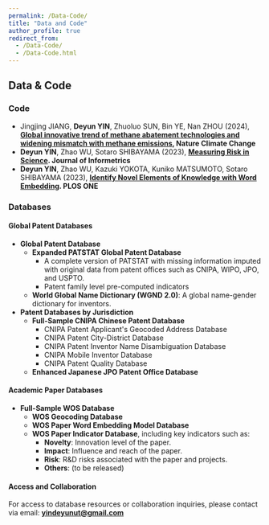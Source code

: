 ```yaml
---
permalink: /Data-Code/
title: "Data and Code"
author_profile: true
redirect_from: 
  - /Data-Code/
  - /Data-Code.html
---
```


## Data & Code

### Code

- Jingjing JIANG, **Deyun YIN**, Zhuoluo SUN, Bin YE, Nan ZHOU (2024), **[Global innovative trend of methane abatement technologies and widening mismatch with methane emissions](https://github.com/DeyunYinWIPO/global_methane), Nature Climate Change**
- **Deyun YIN**, Zhao WU, Sotaro SHIBAYAMA (2023), **[Measuring Risk in Science](https://github.com/DeyunYinWIPO/science_risk). Journal of Informetrics**
- **Deyun YIN**, Zhao WU, Kazuki YOKOTA, Kuniko MATSUMOTO, Sotaro SHIBAYAMA (2023), **[Identify Novel Elements of Knowledge with Word Embedding](https://github.com/DeyunYinWIPO/Novelty). PLOS ONE**



### Databases

#### Global Patent Databases

- **Global Patent Database**
  - **Expanded PATSTAT Global Patent Database**
    - A complete version of PATSTAT with missing information imputed with original data from patent offices such as CNIPA, WIPO, JPO, and USPTO.
    - Patent family level pre-computed indicators
  - **World Global Name Dictionary (WGND 2.0)**: A global name-gender dictionary for inventors.
- **Patent Databases by Jurisdiction**
  - **Full-Sample CNIPA Chinese Patent Database**
    - CNIPA Patent Applicant's Geocoded Address Database
    - CNIPA  Patent City-District Database
    - CNIPA Patent Inventor Name Disambiguation Database
    - CNIPA Mobile Inventor Database
    - CNIPA Patent Quality Database
  - **Enhanced Japanese JPO Patent Office Database**

#### Academic Paper Databases

- **Full-Sample WOS Database**
  - **WOS Geocoding Database**
  - **WOS Paper Word Embedding Model Database**
  - **WOS Paper Indicator Database**, including key indicators such as:
    - **Novelty**: Innovation level of the paper.
    - **Impact**: Influence and reach of the paper.
    - **Risk**: R&D risks associated with the paper and projects.
    - **Others**: (to be released)

#### Access and Collaboration

For access to database resources or collaboration inquiries, please contact via email: **yindeyunut@gmail.com**
